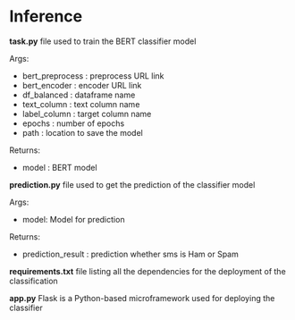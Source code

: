 # Inference

**task.py** file used to train the BERT classifier model

Args:
  * bert_preprocess : preprocess URL link
  * bert_encoder : encoder URL link
  * df_balanced : dataframe name
  * text_column : text column name
  * label_column : target column name
  * epochs : number of epochs
  * path : location to save the model

Returns:
  * model : BERT model

**prediction.py** file used to get the prediction of the classifier model

Args:
  * model: Model for prediction

Returns:
  * prediction_result : prediction whether sms is Ham or Spam
  
**requirements.txt** file listing all the dependencies for the deployment of the classification

**app.py** Flask is a Python-based microframework used for deploying the classifier

